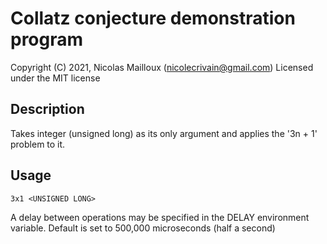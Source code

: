 # Collatz conjecture demonstration program
Copyright (C) 2021, Nicolas Mailloux (<nicolecrivain@gmail.com>)
Licensed under the MIT license

## Description
Takes integer (unsigned long) as its only argument and applies the '3n + 1' problem to it.
## Usage
```
3x1 <UNSIGNED LONG>
```
A delay between operations may be specified in the DELAY environment variable.
Default is set to 500,000 microseconds (half a second)
